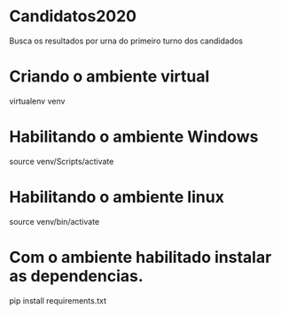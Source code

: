 # Candidatos2020
Busca os resultados por urna do primeiro turno dos candidados

# Criando o ambiente virtual
virtualenv venv

# Habilitando o ambiente Windows
source venv/Scripts/activate

# Habilitando o ambiente linux
source venv/bin/activate

# Com o ambiente habilitado instalar as dependencias.
pip install requirements.txt 
